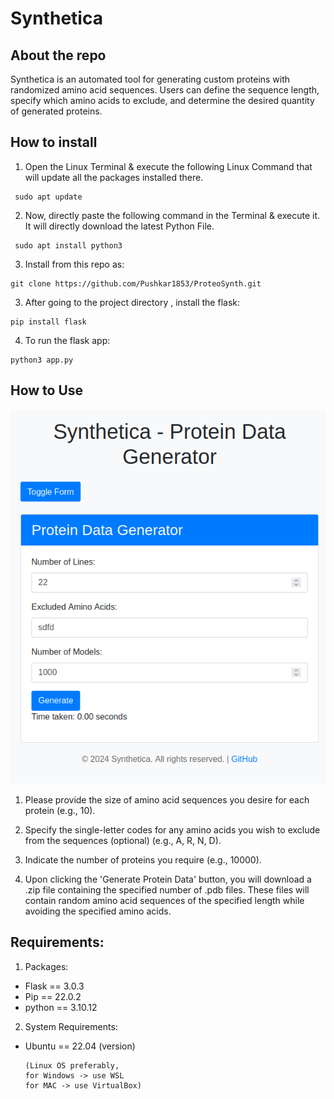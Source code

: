 # Synthetica

## About the repo
Synthetica is an automated tool for generating custom proteins with randomized amino acid sequences. Users can define the sequence length, specify which amino acids to exclude, and determine the desired quantity of generated proteins.

## How to install
1. Open the Linux Terminal & execute the following Linux Command that will update all the packages installed there.
```
 sudo apt update
```
2. Now, directly paste the following command in the Terminal & execute it. It will directly download the latest Python File.

```
 sudo apt install python3
```
3.  Install from this repo as:

```
git clone https://github.com/Pushkar1853/ProteoSynth.git 
```

3.  After going to the project directory , install the flask:

```
pip install flask
```
4.  To run the flask app:

```
python3 app.py
```
## How to Use

![Website-image](./image-website.png)

1) Please provide the size of amino acid sequences you desire for each protein (e.g., 10).

2) Specify the single-letter codes for any amino acids you wish to exclude from the sequences (optional) (e.g., A, R, N, D).

3) Indicate the number of proteins you require (e.g., 10000).

4) Upon clicking the 'Generate Protein Data' button, you will download a .zip file containing the specified number of .pdb files. These   files will contain random amino acid sequences of the specified length while avoiding the specified amino acids.



## Requirements:

1.  Packages:
* Flask == 3.0.3
* Pip == 22.0.2
* python == 3.10.12

2.  System Requirements:
* Ubuntu == 22.04 (version)
  
  ```
  (Linux OS preferably,  
  for Windows -> use WSL
  for MAC -> use VirtualBox)
  ```


